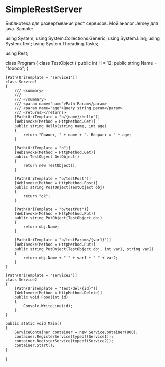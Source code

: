 # SimpleRestServer
Библиотека для развертывания рест сервисов. Мой аналог Jersey для java.
Sample:

using System;
using System.Collections.Generic;
using System.Linq;
using System.Text;
using System.Threading.Tasks;

using Rest;

class Program
{
    class TestObject
    {
        public int H = 12;
        public string Name = "fooooo";
    }

    [Path(UriTemplate = "service1")]
    class Service1
    {
        /// <summary>
        /// 
        /// </summary>
        /// <param name="name">Path Param</param>
        /// <param name="age">Query string param</param>
        /// <returns></returns>
        [Path(UriTemplate = "b/{name}/hello")]
        [WebInvoke(Method = HttpMethod.Get)]
        public string Hello(string name, int age)
        {
            return "Привет, " + name + ". Возраст = " + age;
        }

        [Path(UriTemplate = "b")]
        [WebInvoke(Method = HttpMethod.Get)]
        public TestObject GetObject()
        {
            return new TestObject();
        }

        [Path(UriTemplate = "b/testPost")]
        [WebInvoke(Method = HttpMethod.Post)]
        public string PostOnject(TestObject obj)
        {
            return "ok";
        }

        [Path(UriTemplate = "b/testPut")]
        [WebInvoke(Method = HttpMethod.Put)]
        public string PutObject(TestObject obj)
        {
            return obj.Name;
        }

        [Path(UriTemplate = "b/testParams/{var1}")]
        [WebInvoke(Method = HttpMethod.Put)]
        public string PutOnject(TestObject obj, int var1, string var2)
        {
            return obj.Name + " " + var1 + " " + var2;
        }
    }

    [Path(UriTemplate = "service2")]
    class Service2
    {
        [Path(UriTemplate = "test/del/{id}")]
        [WebInvoke(Method = HttpMethod.Delete)]
        public void Fooo(int id)
        {
            Console.WriteLine(id);
        }
    }

    public static void Main()
    {
        ServiceContainer container = new ServiceContainer(800);
        container.RegisterService(typeof(Service1));
        container.RegisterService(typeof(Service2));
        container.Start();
    }
}